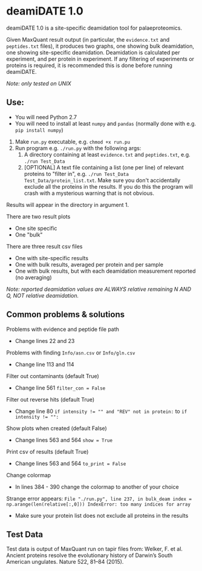 # deamiDATE 1.0

deamiDATE 1.0 is a site-specific deamidation tool for palaeproteomics.

Given MaxQuant result output (in particular, the `evidence.txt` and `peptides.txt` files), it produces two graphs, one showing bulk deamidation, one showing site-specific deamidation.
Deamidation is calculated per experiment, and per protein in experiment. If any filtering of experiments or proteins is required, it is recommended this is done before running deamiDATE.

*Note: only tested on UNIX*

## Use:

* You will need Python 2.7
* You will need to install at least `numpy` and `pandas` (normally done with e.g. `pip install numpy`)

1. Make `run.py` executable, e.g. `chmod +x run.pu`
2. Run program e.g. `./run.py` with the following args:
	1. A directory containing at least `evidence.txt` and `peptides.txt`, e.g. `./run Test_Data`
	2. [OPTIONAL] A text file containing a list (one per line) of relevant proteins to "filter in", e.g. `./run Test_Data Test_Data/protein_list.txt`. Make sure you don't accidentally exclude all the proteins in the results. If you do this the program will crash with a mysterious warning that is not obvious.

Results will appear in the directory in argument 1.

There are two result plots
* One site specific
* One "bulk"

There are three result csv files
* One with site-specific results
* One with bulk results, averaged per protein and per sample
* One with bulk results, but with each deamidation measurement reported (no averaging)

*Note: reported deamidation values are ALWAYS relative remaining N AND Q, NOT relative deamidation.*

## Common problems & solutions

Problems with evidence and peptide file path
* Change lines 22 and 23

Problems with finding `Info/asn.csv` or `Info/gln.csv`
* Change line 113 and 114

Filter out contaminants (default True)
* Change line 561 `filter_con = False`

Filter out reverse hits (default True)
* Change line 80 `if intensity != "" and "REV" not in protein:` to `if intensity != "":`

Show plots when created (default False)
* Change lines 563 and 564 `show = True`

Print csv of results (default True)
* Change lines 563 and 564 `to_print = False`

Change colormap
* In lines 384 - 390 change the colormap to another of your choice

Strange error appears:
`File "./run.py", line 237, in bulk_deam
	 index = np.arange(len(relative[:,0]))
IndexError: too many indices for array`
* Make sure your protein list does not exclude all proteins in the results

## Test Data

Test data is output of MaxQuant run on tapir files from:
Welker, F. et al. Ancient proteins resolve the evolutionary history of Darwin’s South American ungulates. Nature 522, 81–84 (2015).
